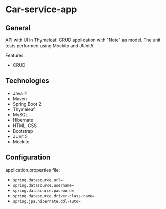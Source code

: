 # Car-service-app
## General
API with UI in Thymeleaf. CRUD application with "Note" as model. The unit tests performed using Mockito and JUnit5.

Features:
* CRUD
## Technologies
* Java 11
* Maven
* Spring Boot 2
* Thymeleaf
* MySQL
* Hibernate
* HTML, CSS
* Bootstrap
* JUnit 5
* Mockito
## Configuration
application.properties file:
* `spring.datasource.url=`
* `spring.datasource.username=`
* `spring.datasource.password=`
* `spring.datasource.driver-class-name=`
* `spring.jpa.hibernate.ddl-auto=`

